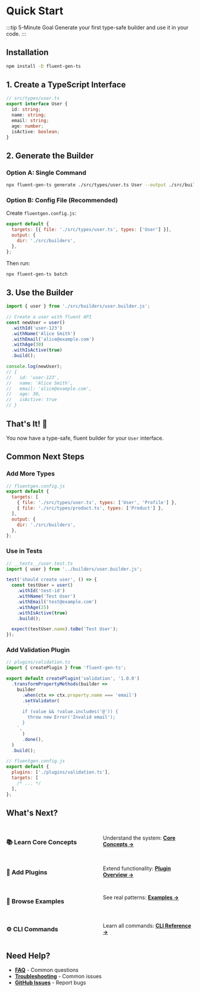 # Quick Start

:::tip 5-Minute Goal Generate your first type-safe builder and use it in your
code. :::

## Installation

```bash
npm install -D fluent-gen-ts
```

## 1. Create a TypeScript Interface

```typescript
// src/types/user.ts
export interface User {
  id: string;
  name: string;
  email: string;
  age: number;
  isActive: boolean;
}
```

## 2. Generate the Builder

### Option A: Single Command

```bash
npx fluent-gen-ts generate ./src/types/user.ts User --output ./src/builders/
```

### Option B: Config File (Recommended)

Create `fluentgen.config.js`:

```javascript
export default {
  targets: [{ file: './src/types/user.ts', types: ['User'] }],
  output: {
    dir: './src/builders',
  },
};
```

Then run:

```bash
npx fluent-gen-ts batch
```

## 3. Use the Builder

```typescript
import { user } from './src/builders/user.builder.js';

// Create a user with fluent API
const newUser = user()
  .withId('user-123')
  .withName('Alice Smith')
  .withEmail('alice@example.com')
  .withAge(30)
  .withIsActive(true)
  .build();

console.log(newUser);
// {
//   id: 'user-123',
//   name: 'Alice Smith',
//   email: 'alice@example.com',
//   age: 30,
//   isActive: true
// }
```

## That's It! 🎉

You now have a type-safe, fluent builder for your `User` interface.

## Common Next Steps

### Add More Types

```javascript
// fluentgen.config.js
export default {
  targets: [
    { file: './src/types/user.ts', types: ['User', 'Profile'] },
    { file: './src/types/product.ts', types: ['Product'] },
  ],
  output: {
    dir: './src/builders',
  },
};
```

### Use in Tests

```typescript
// __tests__/user.test.ts
import { user } from '../builders/user.builder.js';

test('should create user', () => {
  const testUser = user()
    .withId('test-id')
    .withName('Test User')
    .withEmail('test@example.com')
    .withAge(25)
    .withIsActive(true)
    .build();

  expect(testUser.name).toBe('Test User');
});
```

### Add Validation Plugin

```typescript
// plugins/validation.ts
import { createPlugin } from 'fluent-gen-ts';

export default createPlugin('validation', '1.0.0')
  .transformPropertyMethods(builder =>
    builder
      .when(ctx => ctx.property.name === 'email')
      .setValidator(
        `
      if (value && !value.includes('@')) {
        throw new Error('Invalid email');
      }
    `,
      )
      .done(),
  )
  .build();
```

```javascript
// fluentgen.config.js
export default {
  plugins: ['./plugins/validation.ts'],
  targets: [
    /* ... */
  ],
};
```

## What's Next?

<div class="next-steps">

### 📚 Learn Core Concepts

Understand the system: **[Core Concepts →](/guide/core-concepts)**

### 🔌 Add Plugins

Extend functionality: **[Plugin Overview →](/guide/plugins/)**

### 📖 Browse Examples

See real patterns: **[Examples →](/examples/)**

### ⚙️ CLI Commands

Learn all commands: **[CLI Reference →](/guide/cli-commands)**

</div>

## Need Help?

- **[FAQ](/guide/faq)** - Common questions
- **[Troubleshooting](/guide/troubleshooting)** - Common issues
- **[GitHub Issues](https://github.com/rafbcampos/fluent-gen-ts/issues)** -
  Report bugs

<style scoped>
.next-steps {
  display: grid;
  grid-template-columns: repeat(auto-fit, minmax(200px, 1fr));
  gap: 1rem;
  margin-top: 2rem;
}
</style>
